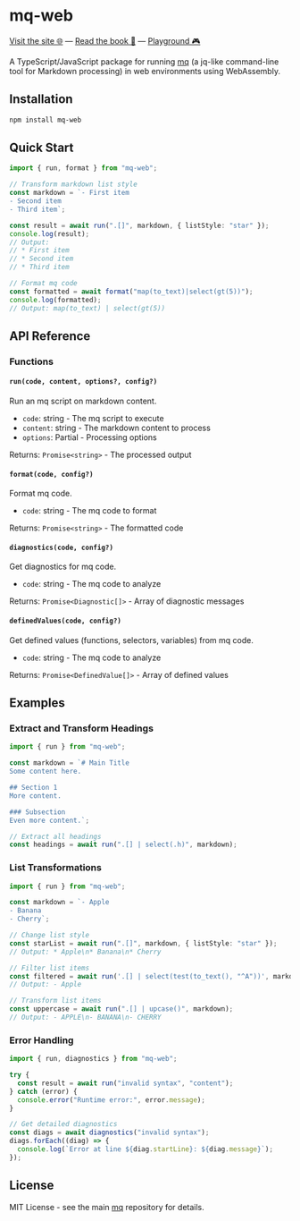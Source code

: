 # mq-web

<div>
  <a href="https://mqlang.org">Visit the site 🌐</a>
  &mdash;
  <a href="https://mqlang.org/book">Read the book 📖</a>
  &mdash;
  <a href="https://mqlang.org/playground">Playground 🎮</a>
</div>

A TypeScript/JavaScript package for running [mq](https://github.com/harehare/mq) (a jq-like command-line tool for Markdown processing) in web environments using WebAssembly.

## Installation

```bash
npm install mq-web
```

## Quick Start

```typescript
import { run, format } from "mq-web";

// Transform markdown list style
const markdown = `- First item
- Second item
- Third item`;

const result = await run(".[]", markdown, { listStyle: "star" });
console.log(result);
// Output:
// * First item
// * Second item
// * Third item

// Format mq code
const formatted = await format("map(to_text)|select(gt(5))");
console.log(formatted);
// Output: map(to_text) | select(gt(5))
```

## API Reference

### Functions

#### `run(code, content, options?, config?)`

Run an mq script on markdown content.

- `code`: string - The mq script to execute
- `content`: string - The markdown content to process
- `options`: Partial<Options> - Processing options

Returns: `Promise<string>` - The processed output

#### `format(code, config?)`

Format mq code.

- `code`: string - The mq code to format

Returns: `Promise<string>` - The formatted code

#### `diagnostics(code, config?)`

Get diagnostics for mq code.

- `code`: string - The mq code to analyze

Returns: `Promise<Diagnostic[]>` - Array of diagnostic messages

#### `definedValues(code, config?)`

Get defined values (functions, selectors, variables) from mq code.

- `code`: string - The mq code to analyze

Returns: `Promise<DefinedValue[]>` - Array of defined values

## Examples

### Extract and Transform Headings

```typescript
import { run } from "mq-web";

const markdown = `# Main Title
Some content here.

## Section 1
More content.

### Subsection
Even more content.`;

// Extract all headings
const headings = await run(".[] | select(.h)", markdown);
```

### List Transformations

```typescript
import { run } from "mq-web";

const markdown = `- Apple
- Banana
- Cherry`;

// Change list style
const starList = await run(".[]", markdown, { listStyle: "star" });
// Output: * Apple\n* Banana\n* Cherry

// Filter list items
const filtered = await run('.[] | select(test(to_text(), "^A"))', markdown);
// Output: - Apple

// Transform list items
const uppercase = await run(".[] | upcase()", markdown);
// Output: - APPLE\n- BANANA\n- CHERRY
```

### Error Handling

```typescript
import { run, diagnostics } from "mq-web";

try {
  const result = await run("invalid syntax", "content");
} catch (error) {
  console.error("Runtime error:", error.message);
}

// Get detailed diagnostics
const diags = await diagnostics("invalid syntax");
diags.forEach((diag) => {
  console.log(`Error at line ${diag.startLine}: ${diag.message}`);
});
```

## License

MIT License - see the main [mq](https://github.com/harehare/mq) repository for details.
